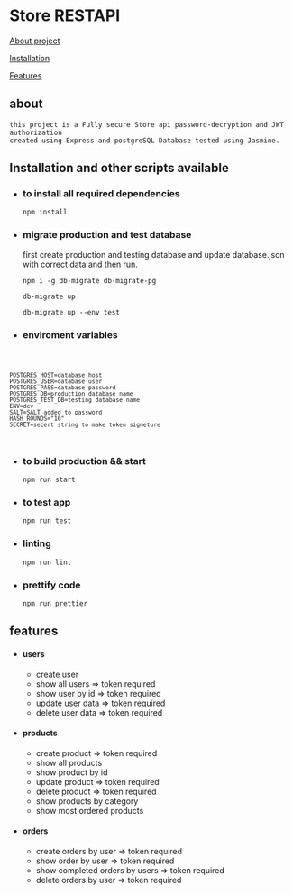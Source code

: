 # Store RESTAPI

[About project](#about)

[Installation](#Installation-and-other-scripts-available)

[Features](#features)

## about

    this project is a Fully secure Store api password-decryption and JWT authorization
    created using Express and postgreSQL Database tested using Jasmine.


## Installation and other scripts available

- ### to install all required dependencies

    `npm install`

- ### migrate production and test database

    first create production and testing database 
    and update database.json with correct data
    and then run.

    `npm i -g db-migrate db-migrate-pg`
    
    `db-migrate up`

    `db-migrate up --env test` 


- ### enviroment variables

<code>

    POSTGRES_HOST=database host
    POSTGRES_USER=database user
    POSTGRES_PASS=database password
    POSTGRES_DB=production database name
    POSTGRES_TEST_DB=testing database name
    ENV=dev
    SALT=SALT added to password 
    HASH_ROUNDS="10"
    SECRET=secert string to make token signeture

</code>


- ### to build production && start

    `npm run start`

- ### to test app

    `npm run test`

- ### linting 

    `npm run lint`

- ### prettify code 

    `npm run prettier`

## features

- #### users 
    - create user
    - show all users => token required
    - show user by id => token required 
    - update user data => token required 
    - delete user data => token required

- #### products
    - create product => token required 
    - show all products 
    - show product by id 
    - update product => token required 
    - delete product => token required 
    - show products by category
    - show most ordered products
- #### orders 
    - create orders by user => token required
    - show order by user => token required 
    - show completed orders by users => token required 
    - delete orders by user => token required 
